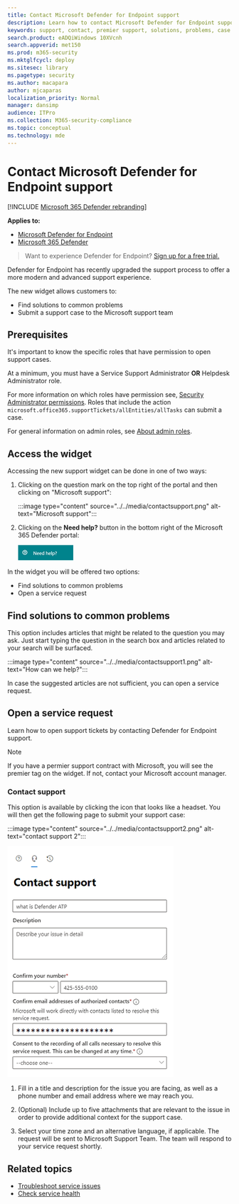 ```yaml
---
title: Contact Microsoft Defender for Endpoint support
description: Learn how to contact Microsoft Defender for Endpoint support
keywords: support, contact, premier support, solutions, problems, case
search.product: eADQiWindows 10XVcnh
search.appverid: met150
ms.prod: m365-security
ms.mktglfcycl: deploy
ms.sitesec: library
ms.pagetype: security
ms.author: macapara
author: mjcaparas
localization_priority: Normal
manager: dansimp
audience: ITPro
ms.collection: M365-security-compliance
ms.topic: conceptual
ms.technology: mde
---
```


# Contact Microsoft Defender for Endpoint support

[!INCLUDE [Microsoft 365 Defender rebranding](../../includes/microsoft-defender.md)]


**Applies to:**
- [Microsoft Defender for Endpoint](https://go.microsoft.com/fwlink/p/?linkid=2154037)
- [Microsoft 365 Defender](https://go.microsoft.com/fwlink/?linkid=2118804)

>Want to experience Defender for Endpoint? [Sign up for a free trial.](https://www.microsoft.com/microsoft-365/windows/microsoft-defender-atp?ocid=docs-wdatp-assignaccess-abovefoldlink)

Defender for Endpoint has recently upgraded the support process to offer a more modern and advanced support experience. 

The new widget allows customers to:
- Find solutions to common problems
- Submit a support case to the Microsoft support team

## Prerequisites
It's important to know the specific roles that have permission to open support cases.

At a minimum, you must have a Service Support Administrator **OR** Helpdesk Administrator role.


For more information on which roles have permission see, [Security Administrator permissions](/azure/active-directory/users-groups-roles/directory-assign-admin-roles#security-administrator-permissions). Roles that include the action `microsoft.office365.supportTickets/allEntities/allTasks` can submit a case.

For general information on admin roles, see [About admin roles](/microsoft-365/admin/add-users/about-admin-roles?view=o365-worldwide&preserve-view=true).


## Access the widget
Accessing the new support widget can be done in one of two ways:

1.  Clicking on the question mark on the top right of the portal and then clicking on "Microsoft support":

    :::image type="content" source="../../media/contactsupport.png" alt-text="Microsoft support":::


2. Clicking on the **Need help?**  button in the bottom right of the Microsoft 365 Defender portal:

    ![Image of the need help button](images/need-help-option.png)

In the widget you will be offered two options:

- Find solutions to common problems    
- Open a service request  

## Find solutions to common problems
This option includes articles that might be related to the question you may ask. Just start typing the question in the search box and articles related to your search will be surfaced.

:::image type="content" source="../../media/contactsupport1.png" alt-text="How can we help?":::

In case the suggested articles are not sufficient, you can open a service request.

## Open a service request

Learn how to open support tickets by contacting Defender for Endpoint support. 

> [!Note]
> If you have a permier support contract with Microsoft, you will see the premier tag on the widget. If not, contact your Microsoft account manager.

### Contact support
This option is available by clicking the icon that looks like a headset. You will then get the following page to submit your support case:


:::image type="content" source="../../media/contactsupport2.png" alt-text="contact support 2":::

![Image of the open a service request widget](images/contact-support-screen.png)

1. Fill in a title and description for the issue you are facing, as well as a phone number and email address where we may reach you.

2. (Optional) Include up to five attachments that are relevant to the issue in order to provide additional context for the support case. 

3. Select your time zone and an alternative language, if applicable. The request will be sent to Microsoft Support Team. The team will respond to your service request shortly.


## Related topics
- [Troubleshoot service issues](troubleshoot-mdatp.md)
- [Check service health](service-status.md)

